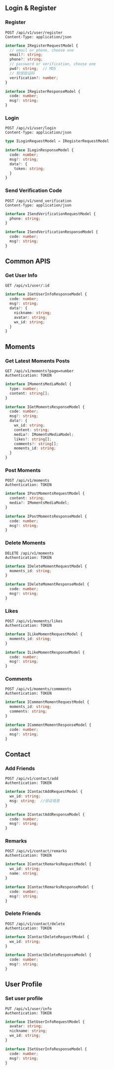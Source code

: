 ## Login & Register

### Register

```http
POST /api/v1/user/register
Content-Type: application/json
```

```typescript
interface IRegisterRequestModel {
  // email or phone, choose one
  email?: string;
  phone?: string;
  // password or verification, choose one
  pwd?: string;  // MD5
  // 短信验证码
  verification?: number;
}
```

```typescript
interface IRegisterResponseModel {
  code: number;
  msg?: string;
}
```

### Login

```http
POST /api/v1/user/login
Content-Type: application/json
```

```typescript
type ILoginRequestModel = IRegisterRequestModel
```

```typescript
interface ILoginResponseModel {
  code: number;
  msg?: string;
  data?: {
    token: string;
  }
}
```

### Send Verification Code

```http
POST /api/v1/send_verification
Content-Type: application/json
```

```typescript
interface ISendVerificationRequestModel {
  phone: string;
}
```

```typescript
interface ISendVerificationResponseModel {
  code: number;
  msg?: string;
}
```

## Common APIS

### Get User Info

```http
GET /api/v1/user/:id
```

```typescript
interface IGetUserInfoResponseModel {
  code: number;
  msg?: string;
  data?: {
    nickname: string;
    avatar: string;
    wx_id: string;
  }
}
```

## Moments

### Get Latest Moments Posts

```http
GET /api/v1/moments?page=number
Authentication: TOKEN
```

```typescript
interface IMomentsMediaModel {
  type: number;
  content: string[];
}

interface IGetMomentsResponseModel {
  code: number;
  msg?: string;
  data?: {
    wx_id: string;
    content: string;
    media?: IMomentsMediaModel;
    likes?: string[];
    comments?: string[];
    moments_id: string;
  }
}
```

### Post Moments

```http
POST /api/v1/moments
Authentication: TOKEN
```

```typescript
interface IPostMomentsRequestModel {
  content: string;
  media?: IMomentsMediaModel;
}
```

```typescript
interface IPostMomentsResponseModel {
  code: number;
  msg?: string;
}
```

### Delete Moments

```http
DELETE /api/v1/moments
Authentication: TOKEN
```

```typescript
interface IDeleteMomentRequestModel {
  moments_id: string;
}
```

```typescript
interface IDeleteMomentResponseModel {
  code: number;
  msg?: string;
}
```

### Likes

```http
POST /api/v1/moments/likes
Authentication: TOKEN
```

```typescript
interface ILikeMomentRequestModel {
  moments_id: string;
}
```

```typescript
interface ILikeMomentResponseModel {
  code: number;
  msg?: string;
}
```

### Comments

```http
POST /api/v1/moments/commments
Authentication: TOKEN
```

```typescript
interface ICommentMomentRequestModel {
  moments_id: string;
  comments: string;
}
```

```typescript
interface ICommentMomentResponseModel {
  code: number;
  msg?: string;
}
```



## Contact

### Add Friends

```http
POST /api/v1/contact/add
Authentication: TOKEN
```

```typescript
interface IContactAddRequestModel {
  wx_id: string;
  msg: string;	//验证信息
}
```

```typescript
interface IContactAddResponseModel {
  code: number;
  msg?: string;
}
```

### Remarks

```http
POST /api/v1/contact/remarks
Authentication: TOKEN
```

```typescript
interface IContactRemarksRequestModel {
  wx_id: string;
  name: string;
}
```

```typescript
interface IContactRemarksResponseModel {
  code: number;
  msg?: string;
}
```

### Delete Friends

```http
POST /api/v1/contact/delete
Authentication: TOKEN
```

```typescript
interface IContactDeleteRequestModel {
  wx_id: string;
}
```

```typescript
interface IContactDeleteResponseModel {
  code: number;
  msg?: string;
}
```



## User Profile

### Set user profile

```http
PUT /api/v1/user/info
Authentication: TOKEN
```

```typescript
interface ISetUserInfoRequestModel {
  avatar: string;
  nickname: string;
  wx_id: string;
}
```

```typescript
interface ISetUserInfoResponseModel {
  code: number;
  msg?: string;
}
```

